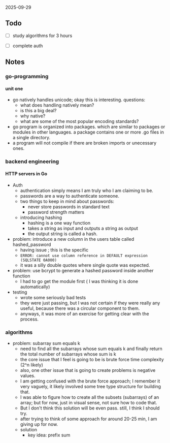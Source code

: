 2025-09-29

## Todo
- [ ] study algorithms for 3 hours 
- [ ] complete auth 


## Notes
### go-programming 
#### unit one
- go natively handles unicode; okay this is interesting. questions:
	- what does handling natively mean? 
	- is this a big deal? 
	- why native? 
	- what are some of the most popular encoding standards? 
- go program is organized into packages. which are similar to packages or modules in other languages. a package contains one or more .go files in a single directory. 
- a program will not compile if there are broken imports or unecessary ones. 


### backend engineering
#### HTTP servers in Go
- Auth
	- authentication simply means I am truly who I am claiming to be. 
	- passwords are a way to authenticate someone. 
	- two things to keep in mind about passwords: 
		- never store passwords in standard text
		- password strength matters
	- introducing hashing
		- hashing is a one way function
		- takes a string as input and outputs a string as output
		- the output string is called a hash. 
- problem: introduce a new column in the users table called hashed_password
	- having issue ; this is the specific
	- `ERROR: cannot use column reference in DEFAULT expression (SQLSTATE 0A000)`
	- it was a silly double quotes where single quote was expected. 
- problem: use bcrypt to generate a hashed password inside another function 
	- I had to go get the module first ( I was thinking it is done automatically) 
- testing
	- wrote some seriously bad tests
	- they were just passing, but I was not certain if they were really any useful, because there was a circular component to them. 
	- anyways, it was more of an exercise for getting clear with the process. 

### algorithms 
- problem: subarray sum equals k
	- need to find all the subarrays whose sum equals k and finally return the total number of subarrays whose sum is k 
	- the core issue that I feel is going to be is brute force time complexity (2^n likely) 
	- also, one other issue that is going to create problems is negative values. 
	- I am getting confused with the brute force approach; I remember it very vaguely, it likely involved some tree type structure for building that. 
	- I was able to figure how to create all the subsets (subarrays) of an array; but for now, just in visual sense, not sure how to code that. 
	- But I don't think this solution will be even pass. still, I think I should try. 
	- after trying to think of some approach for around 20-25 min, I am giving up for now. 
	- solution
		- key idea: prefix sum 
	







